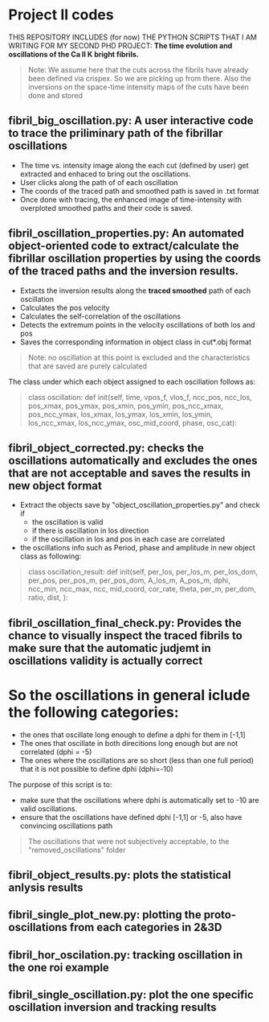 # Project II codes
THIS REPOSITORY INCLUDES (for now) THE PYTHON SCRIPTS THAT I AM WRITING FOR MY SECOND PHD PROJECT: **The time evolution and oscillations of the Ca II K bright fibrils.**

>Note: We assume here that the cuts across the fibrils have already been defined via crispex. So we are picking up from there. Also the inversions on the space-time intensity maps of the cuts have been done and stored

## fibril_big_oscillation.py: A user interactive code to trace the priliminary path of the fibrillar oscillations
- The time vs. intensity image along the each cut (defined by user) get extracted and enhaced to bring out the oscillations.
- User clicks along the path of of each oscillation
- The coords of the traced path and smoothed path is saved in .txt format
- Once done with tracing, the enhanced image of time-intensity with overploted smoothed paths and their code is saved.

## fibril_oscillation_properties.py: An automated object-oriented code to extract/calculate the fibrillar oscillation properties by using the coords of the traced paths and the inversion results.
- Extacts the inversion results along the **traced smoothed** path of each oscillation
- Calculates the pos velocity
- Calculates the self-correlation of the oscillations
- Detects the extremum points in the velocity oscillations of both los and pos
- Saves the corresponding information in object class in cut*.obj format
> Note: no oscillation at this point is excluded and the characteristics that are saved are purely calculated

The class under which each object assigned to each oscillation follows as:
>class oscillation:
    def init(self, time, vpos_f, vlos_f, ncc_pos, ncc_los, pos_xmax, pos_ymax, pos_xmin, pos_ymin, pos_ncc_xmax, pos_ncc_ymax, los_xmax, los_ymax, los_xmin, los_ymin, los_ncc_xmax, los_ncc_ymax, osc_mid_coord, phase, osc_cat):

## fibril_object_corrected.py: checks the oscillations automatically and excludes the ones that are not acceptable and saves the results in new object format
- Extract the objects save by "object_oscillation_properties.py" and check if
   - the oscillation is valid
   - if there is oscillation in los direction
   - if the oscillation in los and pos in each case are correlated
- the oscillations info such as Period, phase and amplitude in new object class as following:
>class oscillation_result:
    def init(self,
                 per_los,
                 per_los_m,
                 per_los_dom,
                 per_pos,
                 per_pos_m,
                 per_pos_dom,
                 A_los_m,
                 A_pos_m,
                 dphi,
                 ncc_min,
                 ncc_max,
                 ncc,
                 mid_coord,
                 cor_rate,
                 theta,
                 per_m,
                 per_dom,
                 ratio,
                 dist,
                 ):

## fibril_oscillation_final_check.py: Provides the chance to visually inspect the traced fibrils to make sure that the automatic judjemt in oscillations validity is actually correct
# So the oscillations in general iclude the following categories:
- the ones that oscillate long enough to define a dphi for them in [-1,1]
- The ones that oscillate in both direcitions long enough but are not correlated (dphi = -5)
- The ones where the oscillations are so short (less than one full period) that it is not possible to define dphi (dphi=-10)

The purpose of this script is to:
- make sure that the oscillations where dphi is automatically set to -10 are valid oscillations.
- ensure that the oscillations have defined dphi [-1,1] or -5, also have convincing oscillations path 
> The oscillations that were not subjectively acceptable, to the "removed_oscillations" folder

## fibril_object_results.py: plots the statistical anlysis results

## fibril_single_plot_new.py: plotting the proto-oscillations from each categories in 2&3D

## fibril_hor_oscilation.py: tracking oscillation in the one roi example

## fibril_single_oscillation.py: plot the one specific oscillation inversion and tracking results